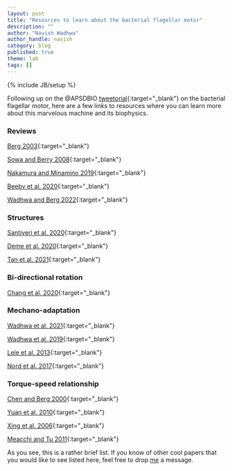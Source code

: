 ```yaml
---
layout: post
title: "Resources to learn about the bacterial flagellar motor"
description: ""
author: "Navish Wadhwa"
author_handle: navish
category: blog
published: true
theme: lab
tags: []
---
```

{% include JB/setup %}

Following up on the @APSDBIO [tweetorial](https://twitter.com/ApsDbio/status/1390293346028081156){:target="_blank"} on the bacterial flagellar motor, here are a few links to resources where you can learn more about this marvelous machine and its biophysics.

### Reviews
[Berg 2003](https://arjournals.annualreviews.org/doi/10.1146/annurev.biochem.72.121801.161737){:target="_blank"}

[Sowa and Berry 2008](https://www.cambridge.org/core/journals/quarterly-reviews-of-biophysics/article/bacterial-flagellar-motor/60CC83BA11259898821D5FC6CC5EF6D3){:target="_blank"}

[Nakamura and Minamino 2019](https://www.mdpi.com/2218-273X/9/7/279){:target="_blank"}

[Beeby et al. 2020](https://academic.oup.com/femsre/article/44/3/253/5800988){:target="_blank"}

[Wadhwa and Berg 2022](https://www.nature.com/articles/s41579-021-00626-4){:target="_blank"}

### Structures
[Santiveri et al. 2020](https://www.sciencedirect.com/science/article/pii/S0092867420310072){:target="_blank"}

[Deme et al. 2020](https://www.nature.com/articles/s41564-020-0788-8){:target="_blank"}

[Tan et al. 2021](https://www.sciencedirect.com/science/article/abs/pii/S009286742100430X){:target="_blank"}

### Bi-directional rotation
[Chang et al. 2020](https://www.nature.com/articles/s41594-020-0497-2){:target="_blank"}

### Mechano-adaptation
[Wadhwa et al. 2021](https://www.pnas.org/content/118/15/e2024608118.short){:target="_blank"}

[Wadhwa et al. 2019](https://www.pnas.org/content/116/24/11764.short){:target="_blank"}

[Lele et al. 2013](https://www.pnas.org/content/110/29/11839.short){:target="_blank"}

[Nord et al. 2017](https://www.pnas.org/content/114/49/12952.short){:target="_blank"}

### Torque-speed relationship

[Chen and Berg 2000](https://www.sciencedirect.com/science/article/pii/S0006349500766628){:target="_blank"}

[Yuan et al. 2010](https://www.pnas.org/content/107/29/12846.short){:target="_blank"}

[Xing et al. 2006](https://www.pnas.org/content/103/5/1260){:target="_blank"}

[Meacchi and Tu 2011](https://www.sciencedirect.com/science/article/pii/S0006349511002967){:target="_blank"}

As you see, this is a rather brief list. If you know of other cool papers that you would like to see listed here, feel free to drop [me](https://navishwadhwa.com/team/navish-wadhwa) a message.